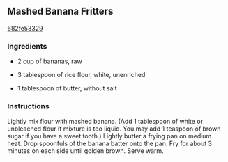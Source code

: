 ## Mashed Banana Fritters

[682fe53329](https://recipeland.com/recipe/v/mashed-banana-fritters-50103)

### Ingredients

 - 2 cup of bananas, raw

 - 3 tablespoon of rice flour, white, unenriched

 - 1 tablespoon of butter, without salt

### Instructions

Lightly mix flour with mashed banana. (Add 1 tablespoon of white or unbleached flour if mixture is too liquid. You may add 1 teaspoon of brown sugar if you have a sweet tooth.) Lightly butter a frying pan on medium heat. Drop spoonfuls of the banana batter onto the pan. Fry for about 3 minutes on each side until golden brown. Serve warm.